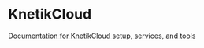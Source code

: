 # KnetikCloud
[Documentation for KnetikCloud setup, services, and tools](https://github.com/knetikcloud/knetikcloud/wiki)
